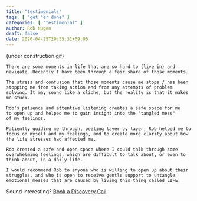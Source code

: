 ```yaml
---
title: "testimonials"
tags: [ "get 'er done" ]
categories: [ "testimonial" ]
author: Rob Nugen
draft: false
date: 2020-04-25T20:55:31+09:00
---
```


(under construction gif)

    There are some moments in life that are so hard to (live in) and
    navigate. Recently I have been through a fair share of those moments.
    
    The stress and confusion that those moments cause me stops / has been
    stopping me from taking action and from any attempts of problem
    solving. It may sound like a cliche, but the reality is that it makes
    me stuck.
    
    Rob's patience and attentive listening creates a safe space for me
    to open up and helped me to gain insight into the "tangled mess"
    of my feelings.
    
    Patiently guiding me through, peeling layer by layer, Rob helped me to
    focus on myself and my feelings, and to create more clarity about how
    the life stresses had affected me.
    
    Rob created a safe and open space where I could talk through some
    overwhelming feelings, which are difficult to talk about, or even to
    think about, in a daily life.
    
    I would recommend Rob to anyone who is willing to open up about their
    struggles, and who is open to receive gentle support to untangle
    emotional messes that are caused by living this thing called LIFE.

Sound interesting?  [Book a Discovery Call](https://calendly.com/robnugen/discovery).
